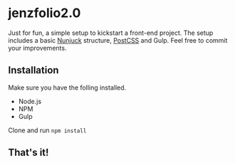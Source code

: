 # jenzfolio2.0

Just for fun, a simple setup to kickstart a front-end project. The setup includes a
basic <a href="https://mozilla.github.io/nunjucks/">Nunjuck</a> structure, <a href="http://postcss.org/">PostCSS</a> and Gulp.
Feel free to commit your improvements.

<h2>Installation</h2>

Make sure you have the folling installed.
<ul>
  <li>Node.js</li>
  <li>NPM</li>
  <li>Gulp</li>
</ul>

Clone and run <code>npm install</code>

<h2>That's it!</h2>
